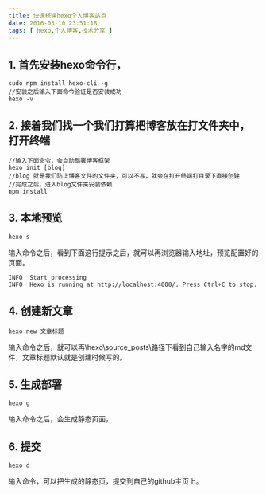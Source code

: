 ```yaml
---
title: 快速搭建hexo个人博客站点
date: 2016-03-10 23:51:18
tags: [ hexo,个人博客,技术分享 ]
---
```


##  1.  首先安装hexo命令行，

```
sudo npm install hexo-cli -g
//安装之后输入下面命令验证是否安装成功
hexo -v
```

##  2.  接着我们找一个我们打算把博客放在打文件夹中，打开终端

```
//输入下面命令，会自动部署博客框架
hexo init [blog]
//blog 就是我们防止博客文件的文件夹，可以不写，就会在打开终端打目录下直接创建
//完成之后，进入blog文件夹安装依赖
npm install
```

##  3.  本地预览

```
hexo s
```
输入命令之后，看到下面这行提示之后，就可以再浏览器输入地址，预览配置好的页面。
```
INFO  Start processing
INFO  Hexo is running at http://localhost:4000/. Press Ctrl+C to stop.
```

<!-- more -->
##  4.  创建新文章

```
hexo new 文章标题
```

输入命令之后，就可以再\hexo\source\_posts\路径下看到自己输入名字的md文件，文章标题默认就是创建时候写的。

##  5. 生成部署

```
hexo g
```

输入命令之后，会生成静态页面，

##  6. 提交

```
hexo d
```

输入命令，可以把生成的静态页，提交到自己的github主页上。


